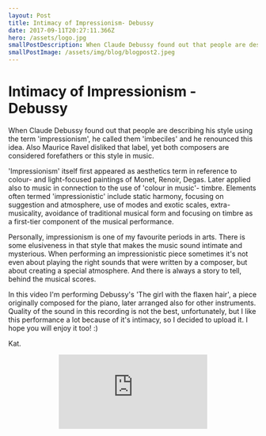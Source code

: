 ```yaml
---
layout: Post
title: Intimacy of Impressionism- Debussy
date: 2017-09-11T20:27:11.366Z
hero: /assets/logo.jpg
smallPostDescription: When Claude Debussy found out that people are describing his style using the term...
smallPostImage: /assets/img/blog/blogpost2.jpeg
---
```

# Intimacy of Impressionism - Debussy

When Claude Debussy found out that people are describing his style using the term 'impressionism', he called them 'imbeciles' and he renounced this idea. Also Maurice Ravel disliked that label, yet both composers are considered forefathers or this style in music.

\'Impressionism' itself first appeared as aesthetics term in reference to colour- and light-focused paintings of Monet, Renoir, Degas. Later applied also to music in connection to the use of 'colour in music'- timbre. Elements often termed 'impressionistic' include static harmony, focusing on suggestion and atmosphere, use of modes and exotic scales, extra-musicality, avoidance of traditional musical form and focusing on timbre as a first-tier component of the musical performance.

Personally, impressionism is one of my favourite periods in arts. There is some elusiveness in that style that makes the music sound intimate and mysterious. When performing an impressionistic piece sometimes it's not even about playing the right sounds that were written by a composer, but about creating a special atmosphere. And there is always a story to tell, behind the musical scores.

In this video I'm performing Debussy's 'The girl with the flaxen hair', a piece originally composed for the piano, later arranged also for other instruments. Quality of the sound in this recording is not the best, unfortunately, but I like this performance a lot because of it's intimacy, so I decided to upload it. I hope you will enjoy it too! :)

Kat.

<center><iframe class="embedded-video" src="https://www.youtube.com/embed/d4QqcFiGG9s" frameborder="0" allowfullscreen></iframe>

